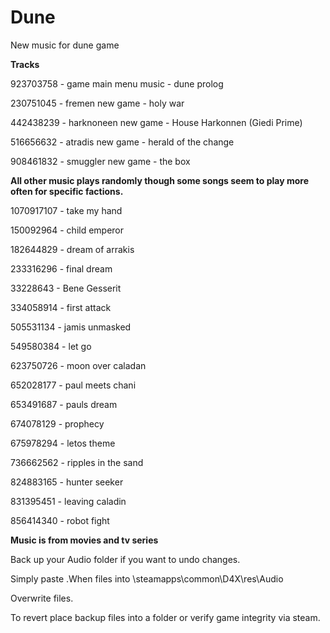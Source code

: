 # Dune
New music for dune game

**Tracks**


923703758 - game main menu music - dune prolog


230751045 - fremen new game - holy war

442438239 - harknoneen new game - House Harkonnen (Giedi Prime)

516656632 - atradis new game - herald of the change

908461832 - smuggler new game - the box

**All other music plays randomly though some songs seem to play more often for specific factions.**

1070917107 - take my hand

150092964 - child emperor

182644829 - dream of arrakis

233316296 - final dream

33228643  - Bene Gesserit

334058914 - first attack

505531134 - jamis unmasked

549580384 - let go

623750726 - moon over caladan

652028177 - paul meets chani

653491687 - pauls dream

674078129 - prophecy

675978294 - letos theme

736662562 - ripples in the sand

824883165 - hunter seeker

831395451 - leaving caladin

856414340 - robot fight


**Music is from movies and tv series**

Back up your Audio folder if you want to undo changes.

Simply paste .When files into \steamapps\common\D4X\res\Audio

Overwrite files. 

To revert place backup files into a folder or verify game integrity via steam.


